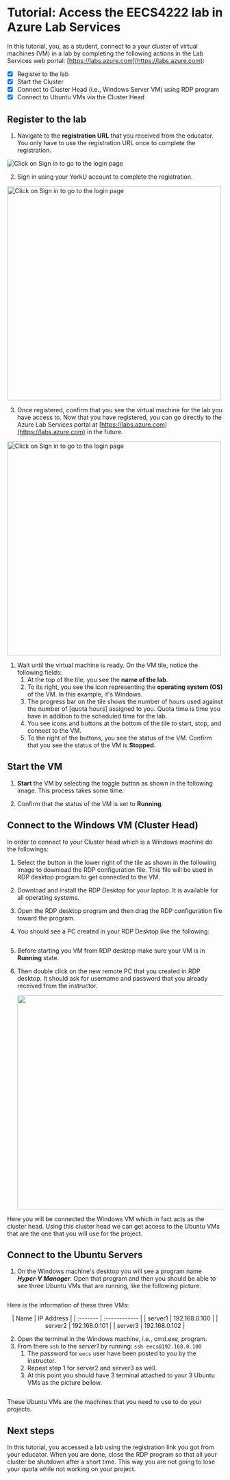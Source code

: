 <!-- ---
Title: Access a lab in Azure Lab Services 
Description: In this tutorial, students access to the cluster of virtual machines in the EECS4222-lab
Topic: Tutorial
Date: 01/02/2023
--- -->

# Tutorial: Access the EECS4222 lab in Azure Lab Services

In this tutorial, you, as a student, connect to a your cluster of virtual machines (VM) in a lab by completing the following actions in the Lab Services web portal: [https://labs.azure.com](https://labs.azure.com):

- [x] Register to the lab
- [x] Start the Cluster
- [x] Connect to Cluster Head (i.e., Windows Server VM) using RDP program
- [x] Connect to Ubuntu VMs via the Cluster Head 

## Register to the lab

1. Navigate to the **registration URL** that you received from the educator. You only have to use the registration URL once to complete the registration.  

<img title="" alt="Click on Sign in to go to the login page" src="/images/login.png" >

2. Sign in using your YorkU account to complete the registration.

<img title="" alt="Click on Sign in to go to the login page" src="/images/username.png" width="500" >


3. Once registered, confirm that you see the virtual machine for the lab you have access to.  Now that you have registered, you can go directly to the Azure Lab Services portal at [https://labs.azure.com](https://labs.azure.com) in the future.

<img title="" alt="Click on Sign in to go to the login page" src="/images/eecs4222-lab.png" width="500" >
    
1. Wait until the virtual machine is ready. On the VM tile, notice the following fields:
    1. At the top of the tile, you see the **name of the lab**.
    2. To its right, you see the icon representing the **operating system (OS)** of the VM. In this example, it's Windows.
    3. The progress bar on the tile shows the number of hours used against the number of [quota hours] assigned to you. Quota time is time you have in addition to the scheduled time for the lab.
    4. You see icons and buttons at the bottom of the tile to start, stop, and connect to the VM.
    5. To the right of the buttons, you see the status of the VM. Confirm that you see the status of the VM is **Stopped**.
        

## Start the VM

1. **Start** the VM by selecting the toggle button as shown in the following image. This process takes some time.  
    
2. Confirm that the status of the VM is set to **Running**.
    

## Connect to the Windows VM (Cluster Head)
In order to connect to your Cluster head which is a Windows machine do the followings:

1. Select the button in the lower right of the tile as shown in the following image to download the RDP configuration file. This file will be used in RDP desktop program to get connected to the VM. 
2. Download and install the RDP Desktop for your laptop. It is available for all operating systems. 
3. Open the RDP desktop program and then drag the RDP configuration file toward the program.
4. You should see a PC created in your RDP Desktop like the following:
   
   <img title="" alt="" src="/images/rdp1.png">

5. Before starting you VM from RDP desktop make sure your VM is in **Running** state.
6. Then double click on the new remote PC that you created in RDP desktop. It should ask for username and password that you already received from the instructor.
   
    <img title="" alt="" src="/images/rdp-login.png" width="500" >

Here you will be connected the Windows VM which in fact acts as the cluster head. Using this cluster head we can get access to the Ubuntu VMs that are the one that you will use for the project.

 ## Connect to the Ubuntu Servers

1. On the Windows machine's desktop you will see a program name ***Hyper-V Manager***. Open that program and then you should be able to see three Ubuntu VMs that are running, like the following picture.
    
    <img title="" alt="" src="/images/hyperv.png">

Here is the information of these three VMs:

<div align="center">
| Name         | IP Address      |
| :-------     | :------------   |
| server1      | 192.168.0.100   |
| server2      | 192.168.0.101   |
| server3      | 192.168.0.102   |
</div>

2. Open the terminal in the Windows machine, i.e., cmd.exe, program.
3. From there `ssh` to the *server1* by running: `ssh eecs@192.168.0.100`
   1. The password for `eecs` user have been posted to you by the instructor.
   2. Repeat step 1 for server2 and server3 as well.
   3. At this point you should have 3 terminal attached to your 3 Ubuntu VMs as the picture bellow.

<img title="" alt="" src="/images/cmd2.png">

These Ubuntu VMs are the machines that you need to use to do your projects. 

## Next steps

In this tutorial, you accessed a lab using the registration link you got from your educator.  When you are done, close the RDP program so that all your cluster be shutdown after a short time. This way you are not going to lose your quota while not working on your project.